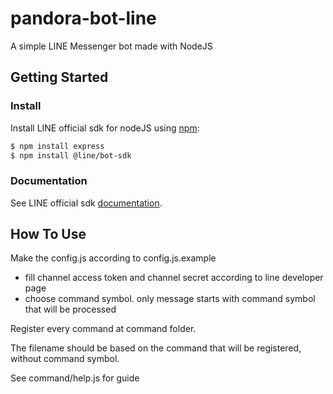 # pandora-bot-line

A simple LINE Messenger bot made with NodeJS

## Getting Started

### Install

Install LINE official sdk for nodeJS using [npm](https://www.npmjs.com/):

``` bash
$ npm install express
$ npm install @line/bot-sdk
```

### Documentation

See LINE official sdk [documentation](https://line.github.io/line-bot-sdk-nodejs/).

## How To Use

Make the config.js according to config.js.example

* fill channel access token and channel secret according to line developer page
* choose command symbol. only message starts with command symbol that will be processed

Register every command at command folder.

The filename should be based on the command that will be registered, without command symbol.

See command/help.js for guide